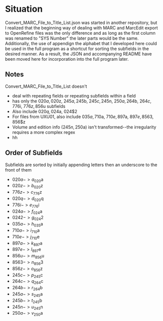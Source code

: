 # Situation
Convert_MARC_File_to_Title_List.json was started in another repository, but I realized that the beginning way of dealing with MARC and MarcEdit export to OpenRefine files was the only difference and as long as the first column was renamed to "SYS Number" the later parts would be the same. Additionally, the use of appendign the alphabet that I developed here could be used in the full program as a shortcut for sorting the subfields in the desired manner. As a result, the JSON and accompanying README have been moved here for incorporation into the full program later.

## Notes
Convert_MARC_File_to_Title_List doesn't
- deal with repeating fields or repeating subfields within a field
- has only the 020$a, 020$z, 245$a, 245$b, 245$c, 245$n, 250$a, 264$b, 264$c, 776$i, 776$z, 856$u subfields
 - Also include 020$q, 024$a, 024$2
 - For files from UXU01, also include 035$a, 710$a, 710$e, 897$a, 897$e, 856$3, 856$z
- Volume and edition info (245$n, 250$a) isn't transformed--the irregularity requires a more complex regex
- hh

## Order of Subfields
Subfields are sorted by initially appending letters then an underscore to the front of them
- 020$a -> a_020$a
- 020$z -> b_020$z
- 776$z -> c_776$z
- 020$q -> d_020$q
- 776$i -> e_776$i
- 024$a -> f_024$a
- 024$2 -> g_024$2
- 035$a -> h_035$a
- 710$a -> i_710$a
- 710$e -> j_710$e
- 897$a -> k_897$a
- 897$e -> l_897$e
- 856$u -> m_856$u
- 856$3 -> n_856$3
- 856$z -> o_856$z
- 245$c -> p_245$c
- 264$c -> q_264$c
- 264$b -> r_264$b
- 245$a -> s_245$a
- 245$b -> t_245$b
- 245$n -> u_245$n
- 250$a -> v_250$a
